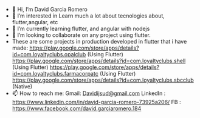 - 👋 Hi, I’m David Garcia Romero
- 👀 I’m interested in Learn much a lot about tecnologies about, flutter,angular, etc
- 🌱 I’m currently learning flutter, and angular with nodejs
- 💞️ I’m looking to collaborate on any project using flutter.
- These are some projects in production developed in flutter that i have made:
    https://play.google.com/store/apps/details?id=com.loyaltyclubs.opalclub (Using Flutter)
    https://play.google.com/store/apps/details?id=com.loyaltyclubs.shell    (Using Flutter)
    https://play.google.com/store/apps/details?id=com.loyaltyclubs.farmacorpatc  (Using Flutter)
    https://play.google.com/store/apps/details?id=com.loyaltyclubs.sbcclub  (Native)
- 📫 How to reach me:
    Gmail:  Davidijsud@gmail.com
    LinkedIn : https://www.linkedin.com/in/david-garcia-romero-73925a206/
    FB       : https://www.facebook.com/david.garciaromero.184
   

